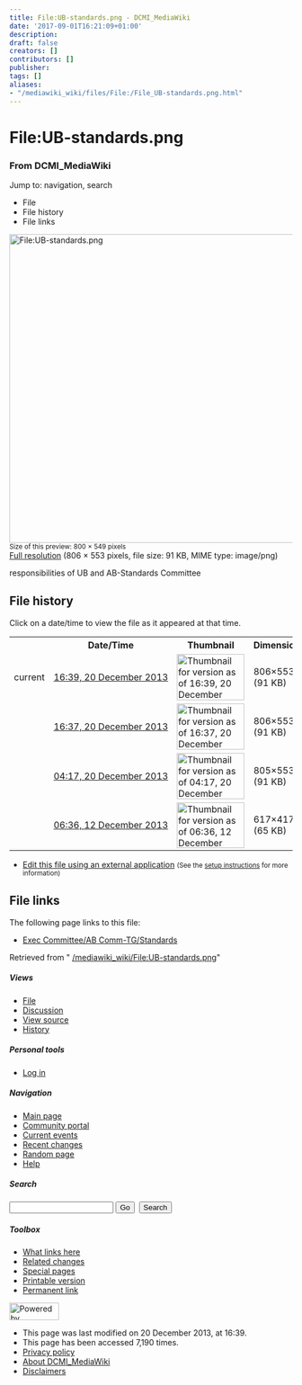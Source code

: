 ```yaml
---
title: File:UB-standards.png - DCMI_MediaWiki
date: '2017-09-01T16:21:09+01:00'
description: 
draft: false
creators: []
contributors: []
publisher: 
tags: []
aliases:
- "/mediawiki_wiki/files/File:/File_UB-standards.png.html"
---
```


<a id="top"></a>
# File:UB-standards.png

### From DCMI\_MediaWiki

Jump to: navigation, search
<!-- start content -->
- File
- File history
- File links

 [<img alt="File:UB-standards.png" src="/images/f/ff/UB-standards.png" width="800" height="549">](/mediawiki_wiki/files/UB-standards.png)  
<small>Size of this preview: 800 × 549 pixels</small>  
 [Full resolution](/images/f/ff/UB-standards.png)‎ (806 × 553 pixels, file size: 91 KB, MIME type: image/png)

responsibilities of UB and AB-Standards Committee

<!-- 
NewPP limit report
Preprocessor node count: 1/1000000
Post-expand include size: 0/2097152 bytes
Template argument size: 0/2097152 bytes
Expensive parser function count: 0/100
-->
## File history

Click on a date/time to view the file as it appeared at that time.

<table class="wikitable filehistory">
  <tr>
    <td></td>
    <th>Date/Time</th>
    <th>Thumbnail</th>
    <th>Dimensions</th>
    <th>User</th>
    <th>Comment</th>
  </tr>
  <tr>
    <td>current</td>
    <td class="filehistory-selected" style="white-space: nowrap;"><a href="/mediawiki_wiki/files/UB-standards.png">16:39, 20 December 2013</a></td>
    <td><a href="/images/f/ff/UB-standards.png"><img alt="Thumbnail for version as of 16:39, 20 December 2013" src="/images/f/ff/UB-standards.png" width="120" height="82"></a></td>
    <td>806×553 <span style="white-space: nowrap;">(91 KB)</span>
    </td>
    <td>
      <a href="/index.php?title=User:MarciaZeng&amp;action=edit&amp;redlink=1" class="new mw-userlink" title="User:MarciaZeng (page does not exist)">MarciaZeng</a> <span style="white-space: nowrap;"> <span class="mw-usertoollinks">(<a href="/index.php?title=User_talk:MarciaZeng&amp;action=edit&amp;redlink=1" class="new" title="User talk:MarciaZeng (page does not exist)">Talk</a> | <a href="/index.php/Special:Contributions/MarciaZeng" title="Special:Contributions/MarciaZeng">contribs</a>)</span></span>
    </td>
    <td> <span class="comment">(added 's' to 'publication')</span>
    </td>
  </tr>
  <tr>
    <td></td>
    <td style="white-space: nowrap;"><a href="/images/archive/f/ff/20131220163954%21UB-standards.png">16:37, 20 December 2013</a></td>
    <td><a href="/images/archive/f/ff/20131220163954%21UB-standards.png"><img alt="Thumbnail for version as of 16:37, 20 December 2013" src="/images/archive/f/ff/20131220163954%21UB-standards.png" width="120" height="82"></a></td>
    <td>806×553 <span style="white-space: nowrap;">(91 KB)</span>
    </td>
    <td>
      <a href="/index.php?title=User:MarciaZeng&amp;action=edit&amp;redlink=1" class="new mw-userlink" title="User:MarciaZeng (page does not exist)">MarciaZeng</a> <span style="white-space: nowrap;"> <span class="mw-usertoollinks">(<a href="/index.php?title=User_talk:MarciaZeng&amp;action=edit&amp;redlink=1" class="new" title="User talk:MarciaZeng (page does not exist)">Talk</a> | <a href="/index.php/Special:Contributions/MarciaZeng" title="Special:Contributions/MarciaZeng">contribs</a>)</span></span>
    </td>
    <td></td>
  </tr>
  <tr>
    <td></td>
    <td style="white-space: nowrap;"><a href="/images/archive/f/ff/20131220163726%21UB-standards.png">04:17, 20 December 2013</a></td>
    <td><a href="/images/archive/f/ff/20131220163726%21UB-standards.png"><img alt="Thumbnail for version as of 04:17, 20 December 2013" src="/images/archive/f/ff/20131220163726%21UB-standards.png" width="120" height="82"></a></td>
    <td>805×553 <span style="white-space: nowrap;">(91 KB)</span>
    </td>
    <td>
      <a href="/index.php?title=User:MarciaZeng&amp;action=edit&amp;redlink=1" class="new mw-userlink" title="User:MarciaZeng (page does not exist)">MarciaZeng</a> <span style="white-space: nowrap;"> <span class="mw-usertoollinks">(<a href="/index.php?title=User_talk:MarciaZeng&amp;action=edit&amp;redlink=1" class="new" title="User talk:MarciaZeng (page does not exist)">Talk</a> | <a href="/index.php/Special:Contributions/MarciaZeng" title="Special:Contributions/MarciaZeng">contribs</a>)</span></span>
    </td>
    <td> <span class="comment">(replace)</span>
    </td>
  </tr>
  <tr>
    <td></td>
    <td style="white-space: nowrap;"><a href="/images/archive/f/ff/20131220041757%21UB-standards.png">06:36, 12 December 2013</a></td>
    <td><a href="/images/archive/f/ff/20131220041757%21UB-standards.png"><img alt="Thumbnail for version as of 06:36, 12 December 2013" src="/images/archive/f/ff/20131220041757%21UB-standards.png" width="120" height="81"></a></td>
    <td>617×417 <span style="white-space: nowrap;">(65 KB)</span>
    </td>
    <td>
      <a href="/index.php?title=User:MarciaZeng&amp;action=edit&amp;redlink=1" class="new mw-userlink" title="User:MarciaZeng (page does not exist)">MarciaZeng</a> <span style="white-space: nowrap;"> <span class="mw-usertoollinks">(<a href="/index.php?title=User_talk:MarciaZeng&amp;action=edit&amp;redlink=1" class="new" title="User talk:MarciaZeng (page does not exist)">Talk</a> | <a href="/index.php/Special:Contributions/MarciaZeng" title="Special:Contributions/MarciaZeng">contribs</a>)</span></span>
    </td>
    <td> <span class="comment">(responsibilities of UB and AB-Standards Committee)</span>
    </td>
  </tr>
</table>

  

- [Edit this file using an external application](/index.php?title=File:UB-standards.png&action=edit&externaledit=true&mode=file "File:UB-standards.png") <small>(See the <a href="http://www.mediawiki.org/wiki/Manual:External_editors" class="external text" rel="nofollow">setup instructions</a> for more information)</small>

## File links

The following page links to this file:

- [Exec Committee/AB Comm-TG/Standards](/index.php/Exec_Committee/AB_Comm-TG/Standards "Exec Committee/AB Comm-TG/Standards")

Retrieved from " [/mediawiki_wiki/File:UB-standards.png](/mediawiki_wiki/files/File:/File:UB-standards.png.html)"

<!-- end content -->

##### Views

- [File](/mediawiki_wiki/files/File:/File:UB-standards.png.html)
- [Discussion](/index.php?title=File_talk:UB-standards.png&action=edit&redlink=1 "Discussion about the content page [t]")
- [View source](/index.php?title=File:UB-standards.png&action=edit "This page is protected.
You can view its source [e]")
- [History](/index.php?title=File:UB-standards.png&action=history "Past revisions of this page [h]")

##### Personal tools

- [Log in](/index.php?title=Special:UserLogin&returnto=File:UB-standards.png "You are encouraged to log in; however, it is not mandatory [o]")

<script type="text/javascript"> if (window.isMSIE55) fixalpha(); </script>

##### Navigation

- [Main page](/index.php/Main_Page "Visit the main page [z]")
- [Community portal](/index.php/DCMI_MediaWiki:Community_portal "About the project, what you can do, where to find things")
- [Current events](/index.php/DCMI_MediaWiki:Current_events "Find background information on current events")
- [Recent changes](/index.php/Special:RecentChanges "The list of recent changes in the wiki [r]")
- [Random page](/index.php/Special:Random "Load a random page [x]")
- [Help](/index.php/Help:Contents "The place to find out")

##### <label for="searchInput">Search</label>

<form action="/index.php" id="searchform">
				<input type="hidden" name="title" value="Special:Search">
				<input id="searchInput" title="Search DCMI_MediaWiki" accesskey="f" type="search" name="search">
				<input type="submit" name="go" class="searchButton" id="searchGoButton" value="Go" title="Go to a page with this exact name if exists"> 
				<input type="submit" name="fulltext" class="searchButton" id="mw-searchButton" value="Search" title="Search the pages for this text">
			</form>

##### Toolbox

- [What links here](/index.php/Special:WhatLinksHere/File:UB-standards.png "List of all wiki pages that link here [j]")
- [Related changes](/index.php/Special:RecentChangesLinked/File:UB-standards.png "Recent changes in pages linked from this page [k]")
- [Special pages](/index.php/Special:SpecialPages "List of all special pages [q]")
- [Printable version](/index.php?title=File:UB-standards.png&printable=yes "Printable version of this page [p]")
- [Permanent link](/index.php?title=File:UB-standards.png&oldid=5839 "Permanent link to this revision of the page")

<!-- end of the left (by default at least) column -->

 [<img src="/skins/common/images/poweredby_mediawiki_88x31.png" height="31" width="88" alt="Powered by MediaWiki">](http://www.mediawiki.org/)

- This page was last modified on 20 December 2013, at 16:39.
- This page has been accessed 7,190 times.
- [Privacy policy](/index.php/DCMI_MediaWiki:Privacy_policy "DCMI MediaWiki:Privacy policy")
- [About DCMI\_MediaWiki](/index.php/DCMI_MediaWiki:About "DCMI MediaWiki:About")
- [Disclaimers](/index.php/DCMI_MediaWiki:General_disclaimer "DCMI MediaWiki:General disclaimer")

<script>if (window.runOnloadHook) runOnloadHook();</script><!-- Served in 0.461 secs. -->
